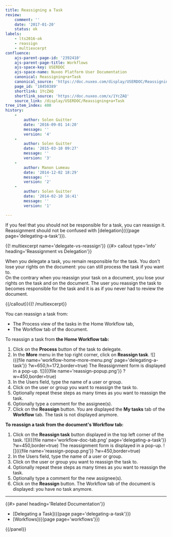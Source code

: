 ```yaml
---
title: Reassigning a Task
review:
    comment: ''
    date: '2017-01-20'
    status: ok
labels:
    - lts2016-ok
    - reassign
    - multiexcerpt
confluence:
    ajs-parent-page-id: '2392410'
    ajs-parent-page-title: Workflows
    ajs-space-key: USERDOC
    ajs-space-name: Nuxeo Platform User Documentation
    canonical: Reassigning+a+Task
    canonical_source: 'https://doc.nuxeo.com/display/USERDOC/Reassigning+a+Task'
    page_id: '18450389'
    shortlink: 1YcZAQ
    shortlink_source: 'https://doc.nuxeo.com/x/1YcZAQ'
    source_link: /display/USERDOC/Reassigning+a+Task
tree_item_index: 400
history:
    -
        author: Solen Guitter
        date: '2016-09-01 14:20'
        message: ''
        version: '4'
    -
        author: Solen Guitter
        date: '2015-03-10 09:27'
        message: ''
        version: '3'
    -
        author: Manon Lumeau
        date: '2014-12-02 18:29'
        message: ''
        version: '2'
    -
        author: Solen Guitter
        date: '2014-02-10 16:41'
        message: ''
        version: '1'

---
```

If you feel that you should not be responsible for a task, you can reassign it. Reassignment should not be confused with [delegation]({{page page='delegating-a-task'}}).

{{! multiexcerpt name='delegate-vs-reassign'}} {{#> callout type='info' heading='Reassignment vs Delegation'}}

When you delegate a task, you remain responsible for the task. You don't lose your rights on the document: you can still process the task if you want to. <br/>
On the contrary when you reassign your task on a document, you lose your rights on the task and on the document. The user you reassign the task to becomes responsible for the task and it is as if you never had to review the document.

{{/callout}}{{! /multiexcerpt}}

You can reassign a task from:

*   The Process view of the tasks in the Home Workflow tab,
*   The Workflow tab of the document.

To reassign a task from **the Home Workflow tab:**

1.  Click on the **Process** button of the task to delegate.
2.  In the **More** menu in the top right corner, click on **Reassign task**.
    ![]({{file name='workflow-home-more-menu.png' page='delegating-a-task'}} ?w=650,h=172,border=true)
    The Reassignment form is displayed in a pop-up.
    ![]({{file name='reassign-popup.png'}} ?w=450,border=true)
3.  In the Users field, type the name of a user or group.
4.  Click on the user or group you want to reassign the task to.
5.  Optionally repeat these steps as many times as you want to reassign the task.
6.  Optionally type a comment for the assignee(s).
7.  Click on the **Reassign** button.
    You are displayed the **My tasks** tab of the **Workflow** tab. The task is not displayed anymore.

**To reassign a task from the document's Workflow tab:**

1.  Click on the **Reassign task** button displayed in the top left corner of the task.
    ![]({{file name='workflow-doc-tab.png' page='delegating-a-task'}} ?w=450,border=true)
    The reassignment form is displayed in a pop-up.
    ![]({{file name='reassign-popup.png'}} ?w=450,border=true)
2.  In the Users field, type the name of a user or group.
3.  Click on the user or group you want to reassign the task to.
4.  Optionally repeat these steps as many times as you want to reassign the task.
5.  Optionally type a comment for the new assignee(s).
6.  Click on the **Reassign** button.
    The Workflow tab of the document is displayed: you have no task anymore.

* * *

<div class="row" data-equalizer data-equalize-on="medium"><div class="column medium-6">{{#> panel heading='Related Documentation'}}

- [Delegating a Task]({{page page='delegating-a-task'}})
- [Workflows]({{page page='workflows'}})

{{/panel}}</div><div class="column medium-6">

</div></div>
